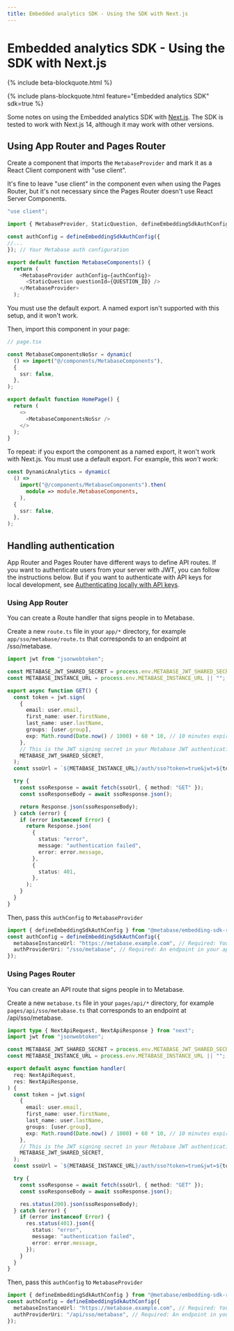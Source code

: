 ```yaml
---
title: Embedded analytics SDK - Using the SDK with Next.js
---
```


# Embedded analytics SDK - Using the SDK with Next.js

{% include beta-blockquote.html %}

{% include plans-blockquote.html feature="Embedded analytics SDK" sdk=true %}

Some notes on using the Embedded analytics SDK with [Next.js](https://nextjs.org/). The SDK is tested to work with Next.js 14, although it may work with other versions.

## Using App Router and Pages Router

Create a component that imports the `MetabaseProvider` and mark it as a React Client component with "use client".

It's fine to leave "use client" in the component even when using the Pages Router, but it's not necessary since the Pages Router doesn't use React Server Components.

```typescript
"use client";

import { MetabaseProvider, StaticQuestion, defineEmbeddingSdkAuthConfig } from "@metabase/embedding-sdk-react";

const authConfig = defineEmbeddingSdkAuthConfig({
//...
}); // Your Metabase auth configuration

export default function MetabaseComponents() {
  return (
    <MetabaseProvider authConfig={authConfig}>
      <StaticQuestion questionId={QUESTION_ID} />
    </MetabaseProvider>
  );
```

You must use the default export. A named export isn't supported with this setup, and it won't work.

Then, import this component in your page:

```typescript
// page.tsx

const MetabaseComponentsNoSsr = dynamic(
  () => import("@/components/MetabaseComponents"),
  {
    ssr: false,
  },
);

export default function HomePage() {
  return (
    <>
      <MetabaseComponentsNoSsr />
    </>
  );
}
```

To repeat: if you export the component as a named export, it won't work with Next.js. You must use a default export. For example, this _won't_ work:

```typescript
const DynamicAnalytics = dynamic(
  () =>
    import("@/components/MetabaseComponents").then(
      module => module.MetabaseComponents,
    ),
  {
    ssr: false,
  },
);
```

## Handling authentication

App Router and Pages Router have different ways to define API routes. If you want to authenticate users from your server with JWT, you can follow the instructions below. But if you want to authenticate with API keys for local development, see [Authenticating locally with API keys](./authentication.md#authenticating-locally-with-api-keys).

### Using App Router

You can create a Route handler that signs people in to Metabase.

Create a new `route.ts` file in your `app/*` directory, for example `app/sso/metabase/route.ts` that corresponds to an endpoint at /sso/metabase.

```typescript
import jwt from "jsonwebtoken";

const METABASE_JWT_SHARED_SECRET = process.env.METABASE_JWT_SHARED_SECRET || "";
const METABASE_INSTANCE_URL = process.env.METABASE_INSTANCE_URL || "";

export async function GET() {
  const token = jwt.sign(
    {
      email: user.email,
      first_name: user.firstName,
      last_name: user.lastName,
      groups: [user.group],
      exp: Math.round(Date.now() / 1000) + 60 * 10, // 10 minutes expiration
    },
    // This is the JWT signing secret in your Metabase JWT authentication setting
    METABASE_JWT_SHARED_SECRET,
  );
  const ssoUrl = `${METABASE_INSTANCE_URL}/auth/sso?token=true&jwt=${token}`;

  try {
    const ssoResponse = await fetch(ssoUrl, { method: "GET" });
    const ssoResponseBody = await ssoResponse.json();

    return Response.json(ssoResponseBody);
  } catch (error) {
    if (error instanceof Error) {
      return Response.json(
        {
          status: "error",
          message: "authentication failed",
          error: error.message,
        },
        {
          status: 401,
        },
      );
    }
  }
}
```

Then, pass this `authConfig` to `MetabaseProvider`

```typescript
import { defineEmbeddingSdkAuthConfig } from "@metabase/embedding-sdk-react";
const authConfig = defineEmbeddingSdkAuthConfig({
  metabaseInstanceUrl: "https://metabase.example.com", // Required: Your Metabase instance URL
  authProviderUri: "/sso/metabase", // Required: An endpoint in your app that signs the user in and returns a session
});
```

### Using Pages Router

You can create an API route that signs people in to Metabase.

Create a new `metabase.ts` file in your `pages/api/*` directory, for example `pages/api/sso/metabase.ts` that corresponds to an endpoint at /api/sso/metabase.

```typescript
import type { NextApiRequest, NextApiResponse } from "next";
import jwt from "jsonwebtoken";

const METABASE_JWT_SHARED_SECRET = process.env.METABASE_JWT_SHARED_SECRET || "";
const METABASE_INSTANCE_URL = process.env.METABASE_INSTANCE_URL || "";

export default async function handler(
  req: NextApiRequest,
  res: NextApiResponse,
) {
  const token = jwt.sign(
    {
      email: user.email,
      first_name: user.firstName,
      last_name: user.lastName,
      groups: [user.group],
      exp: Math.round(Date.now() / 1000) + 60 * 10, // 10 minutes expiration
    },
    // This is the JWT signing secret in your Metabase JWT authentication setting
    METABASE_JWT_SHARED_SECRET,
  );
  const ssoUrl = `${METABASE_INSTANCE_URL}/auth/sso?token=true&jwt=${token}`;

  try {
    const ssoResponse = await fetch(ssoUrl, { method: "GET" });
    const ssoResponseBody = await ssoResponse.json();

    res.status(200).json(ssoResponseBody);
  } catch (error) {
    if (error instanceof Error) {
      res.status(401).json({
        status: "error",
        message: "authentication failed",
        error: error.message,
      });
    }
  }
}
```

Then, pass this `authConfig` to `MetabaseProvider`

```ts
import { defineEmbeddingSdkAuthConfig } from "@metabase/embedding-sdk-react";
const authConfig = defineEmbeddingSdkAuthConfig({
  metabaseInstanceUrl: "https://metabase.example.com", // Required: Your Metabase instance URL
  authProviderUri: "/api/sso/metabase", // Required: An endpoint in your app that signs the user in and returns a session
});
```
